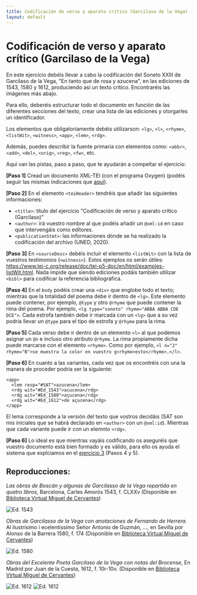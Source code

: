 ```yaml
---
title: Codificación de verso y aparato crítico (Garcilaso de la Vega)
layout: default
---
```


# Codificación de verso y aparato crítico (Garcilaso de la Vega)

En este ejercicio debéis llevar a cabo la codificación del Soneto XXIII de Garcilaso de la Vega, "En tanto que de rosa y azucena", en las ediciones de 1543, 1580 y 1612, produciendo así un texto crítico. Encontraréis las imágenes más abajo.

Para ello, deberéis estructurar todo el documento en función de las diferentes secciones del texto, crear una lista de las ediciones y otorgarles un identificador.

Los elementos que obligatoriamente debéis utilizarson: `<lg>`, `<l>`, `<rhyme>`, `<listWit>`, `<witness>`, `<app>`, `<lem>`, `<rdg>`.

Además, puedes describir la fuente primaria con elementos como: `<abbr>`, `<add>`, `<del>`, `<orig>`, `<reg>`, `<fw>`, etc.

Aquí van las pistas, paso a paso, que te ayudarán a compeltar el ejercicio:

**[Paso 1]** Cread un documento XML-TEI (con el programa Oxygen) (podéis seguir las mismas indicaciones que [aquí](https://tthub-repo.github.io/ejercicios/3.Creacion-doc-tei)).

**[Paso 2]** En el elemento `<teiHeader>` tendréis que añadir las siguientes informaciones:

- `<title>`: título del ejercicio "Codificación de verso y aparato crítico (Garcilaso)"
- `<author>`: irá vuestro nombre al que podéis añadir un `@xml:id` en caso que intervengáis como editores.
- `<publicationStmt>`: las informaciones dónde se ha realizado la codificación del archivo (UNED, 2020).

**[Paso 3]** En `<sourceDesc>` debéis incluir el elemento `<listWit>` con la lista de vuestros testimonios (`<witness>`). Estos ejemplos os serán útiles: <https://www.tei-c.org/release/doc/tei-p5-doc/en/html/examples-listWit.html>. Nada impide que siendo ediciones podáis también utilizar `<bibl>` para codificar la referencia bibliográfica.

**[Paso 4]** En el `body` podéis crear una `<div>` que englobe todo el texto; mientras que la totalidad del poema debe ir dentro de `<lg>`. Este elemento puede contener, por ejemplo, `@type` y otro `@rhyme` que puede contener la rima del poema. Por ejemplo, `<lg type="soneto" rhyme="ABBA ABBA CDE DCE">`. Cada estrofa también debe ir marcada con un `<lg>` que a su vez podría llevar un `@type` para el tipo de estrofa y `@rhyme` para la rima.

**[Paso 5]** Cada verso debe ir dentro de un elemento `<l>` al que podemos asignar un `@n` e incluso otro atributo `@rhyme`. La rima propiamente dicha puede marcarse con el elemento `<rhyme>`. Como por ejemplo, `<l n="2" rhyme="B">se muestra la color en vuestro g<rhyme>esto</rhyme>,</l>`.

**[Paso 6]** En cuanto a las variantes, cada vez que os encontréis con una la manera de proceder podría ser la siguiente:

```
<app>
  <lem resp="#SAT">azucena</lem>
  <rdg wit="#Ed_1543">acucena</rdg>
  <rdg wit="#Ed_1580">açucena</rdg>
  <rdg wit="#Ed_1612">de açucena</rdg>
</app>
```
El lema corresponde a la versión del texto que vostros decidáis (SAT son mis iniciales que se habrá declarado en `<author>` con un `@xml:id`). Mientras que cada variante puede ir con un elemnto `<rdg>`.

**[Paso 6]** Lo ideal es que mientras vayáis codificando os aseguréis que vuestro documento está bien formado y es válido, para ello os ayuda el sistema que explciamos en el [ejercicio 3](https://tthub-repo.github.io/ejercicios/3.Creacion-doc-tei) (Pasos 4 y 5).

## Reproducciones:

*Las obras de Boscán y algunas de Garcilasso de la Vega repartida en quatro libros*, Barcelona, Carles Amorós 1543, f. CLXXv (Disponible en [Biblioteca Virtual Miguel de Cervantes](http://www.cervantesvirtual.com/obra-visor/las-obras-de-boscan-y-algunas-de-garcilasso-de-la-vega-repartidas-en-quatro-libros--0/html/ffc264be-82b1-11df-acc7-002185ce6064_367.html))

![Ed. 1543](img/7.1.Garcilaso_1543_fol.clxx_v.jpg)

*Obras de Garcilasso de la Vega con anotaciones de Fernando de Herrera*. Al ilustrísimo i ecelentissimo Señor Antonio de Guzmán, ..., en Sevilla por Alonso de la Barrera 1580, f. 174 (Disponible en [Biblioteca Virtual Miguel de Cervantes](http://www.cervantesvirtual.com/obra-visor/obras-de-garcilasso-de-la-vega--0/html/ff83d41a-82b1-11df-acc7-002185ce6064_176.htm))

![Ed. 1580](img/7.1.Garcilaso_1580_fol.174.jpg)

*Obras del Excelente Poeta Garcilaso de la Vega con notas del Brocense*, En Madrid por Juan de la Cuesta, 1612, f. 10r-10v. (Disponible en [Biblioteca Virtual Miguel de Cervantes](http://www.cervantesvirtual.com/obra/obras-del-excelente-poeta-garcilasso-de-la-vega--0/))

![Ed. 1612](img/7.1.Garcilaso_1612_fol.10r.jpg)
![Ed. 1612](img/7.1.Garcilaso_1612_fol.10v.jpg)
